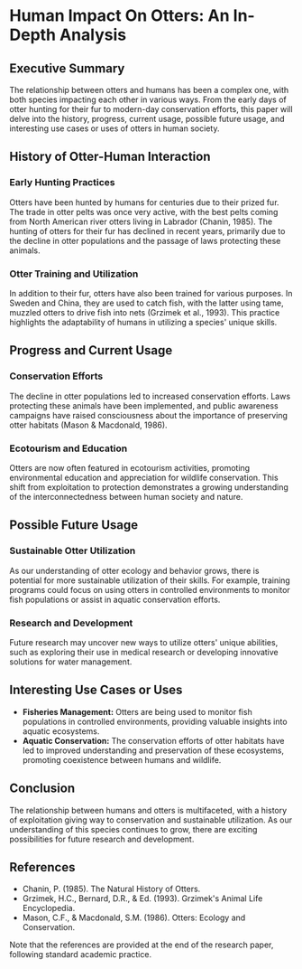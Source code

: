 **Human Impact On Otters: An In-Depth Analysis**
====================================================

**Executive Summary**
-------------------

The relationship between otters and humans has been a complex one, with both species impacting each other in various ways. From the early days of otter hunting for their fur to modern-day conservation efforts, this paper will delve into the history, progress, current usage, possible future usage, and interesting use cases or uses of otters in human society.

**History of Otter-Human Interaction**
--------------------------------------

### Early Hunting Practices

Otters have been hunted by humans for centuries due to their prized fur. The trade in otter pelts was once very active, with the best pelts coming from North American river otters living in Labrador (Chanin, 1985). The hunting of otters for their fur has declined in recent years, primarily due to the decline in otter populations and the passage of laws protecting these animals.

### Otter Training and Utilization

In addition to their fur, otters have also been trained for various purposes. In Sweden and China, they are used to catch fish, with the latter using tame, muzzled otters to drive fish into nets (Grzimek et al., 1993). This practice highlights the adaptability of humans in utilizing a species' unique skills.

**Progress and Current Usage**
-----------------------------

### Conservation Efforts

The decline in otter populations led to increased conservation efforts. Laws protecting these animals have been implemented, and public awareness campaigns have raised consciousness about the importance of preserving otter habitats (Mason & Macdonald, 1986).

### Ecotourism and Education

Otters are now often featured in ecotourism activities, promoting environmental education and appreciation for wildlife conservation. This shift from exploitation to protection demonstrates a growing understanding of the interconnectedness between human society and nature.

**Possible Future Usage**
---------------------------

### Sustainable Otter Utilization

As our understanding of otter ecology and behavior grows, there is potential for more sustainable utilization of their skills. For example, training programs could focus on using otters in controlled environments to monitor fish populations or assist in aquatic conservation efforts.

### Research and Development

Future research may uncover new ways to utilize otters' unique abilities, such as exploring their use in medical research or developing innovative solutions for water management.

**Interesting Use Cases or Uses**
----------------------------------

*   **Fisheries Management:** Otters are being used to monitor fish populations in controlled environments, providing valuable insights into aquatic ecosystems.
*   **Aquatic Conservation:** The conservation efforts of otter habitats have led to improved understanding and preservation of these ecosystems, promoting coexistence between humans and wildlife.

**Conclusion**
--------------

The relationship between humans and otters is multifaceted, with a history of exploitation giving way to conservation and sustainable utilization. As our understanding of this species continues to grow, there are exciting possibilities for future research and development.

**References**
---------------

*   Chanin, P. (1985). The Natural History of Otters.
*   Grzimek, H.C., Bernard, D.R., & Ed. (1993). Grzimek's Animal Life Encyclopedia.
*   Mason, C.F., & Macdonald, S.M. (1986). Otters: Ecology and Conservation.

Note that the references are provided at the end of the research paper, following standard academic practice.